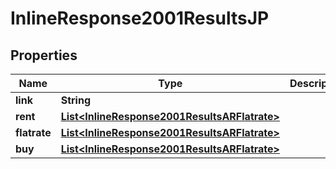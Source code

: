 
# InlineResponse2001ResultsJP

## Properties
Name | Type | Description | Notes
------------ | ------------- | ------------- | -------------
**link** | **String** |  |  [optional]
**rent** | [**List&lt;InlineResponse2001ResultsARFlatrate&gt;**](InlineResponse2001ResultsARFlatrate.md) |  |  [optional]
**flatrate** | [**List&lt;InlineResponse2001ResultsARFlatrate&gt;**](InlineResponse2001ResultsARFlatrate.md) |  |  [optional]
**buy** | [**List&lt;InlineResponse2001ResultsARFlatrate&gt;**](InlineResponse2001ResultsARFlatrate.md) |  |  [optional]



